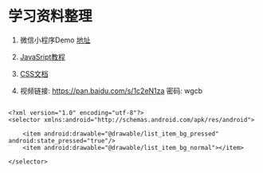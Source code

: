 # 学习资料整理

1. 微信小程序Demo  [地址](http://bbs.larkapp.com/)
2. [JavaSript教程](http://www.liaoxuefeng.com/wiki/001434446689867b27157e896e74d51a89c25cc8b43bdb3000)

3. [CSS文档](http://www.phpstudy.net/css3/)

4. 视频链接: https://pan.baidu.com/s/1c2eN1za 密码: wgcb


```

<?xml version="1.0" encoding="utf-8"?>
<selector xmlns:android="http://schemas.android.com/apk/res/android">

    <item android:drawable="@drawable/list_item_bg_pressed" android:state_pressed="true"/>
    <item android:drawable="@drawable/list_item_bg_normal"></item>

</selector>

```